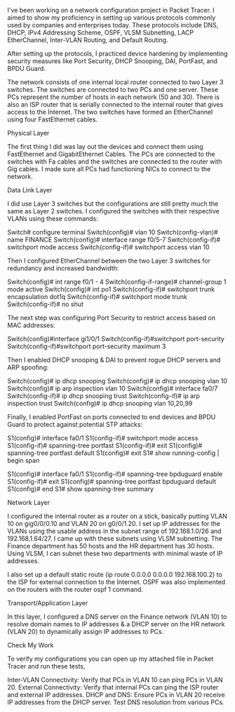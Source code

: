I've been working on a network configuration project in Packet Tracer. I aimed to show my proficiency in setting up various protocols commonly used by companies and enterprises today. These protocols include DNS, DHCP, IPv4 Addressing Scheme, OSPF, VLSM Subnetting, LACP EtherChannel, Inter-VLAN Routing, and Default Routing.

After setting up the protocols, I practiced device hardening by implementing security measures like Port Security, DHCP Snooping, DAI, PortFast, and BPDU Guard. 

The network consists of one internal local router connected to two Layer 3 switches. The switches are connected to two PCs and one server. These PCs represent the number of hosts in each network (50 and 30). There is also an ISP router that is serially connected to the internal router that gives access to the Internet. The two switches have formed an EtherChannel using four FastEthernet cables. 


Physical Layer

The first thing I did was lay out the devices and connect them using FastEthernet and GigabitEthernet Cables. The PCs are connected to the switches with Fa cables and the switches are connected to the router with Gig cables. I made sure all PCs had functioning NICs to connect to the network. 


Data Link Layer

I did use Layer 3 switches but the configurations are still pretty much the same as Layer 2 switches. I configured the switches with their respective VLANs using these commands:

Switch# configure terminal
Switch(config)# vlan 10
Switch(config-vlan)# name FINANCE
Switch(config)# interface range f0/5-7
Switch(config-if)# switchport mode access
Switch(config-if)# switchport access vlan 10

Then I configured EtherChannel between the two Layer 3 switches for redundancy and increased bandwidth:

Switch(config)# int range f0/1 - 4
Switch(config-if-range)# channel-group 1 mode active
Switch(config)# int po1
Switch(config-if)# switchport trunk encapsulation dot1q
Switch(config-if)# switchport mode trunk
Switch(config-if)# no shut

The next step was configuring Port Security to restrict access based on MAC addresses:

Switch(config)#interface gi1/0/1
Switch(config-if)#switchport port-security
Switch(config-if)#switchport port-security maximum 3

Then I enabled DHCP snooping & DAI to prevent rogue DHCP servers and ARP spoofing:

Switch(config)# ip dhcp snooping
Switch(config)# ip dhcp snooping vlan 10
Switch(config)# ip arp inspection vlan 10
Switch(config)# interface fa0/7
Switch(config-if)# ip dhcp snooping trust
Switch(config-if)# ip arp inspection trust
Switch(config)# ip dhcp snooping vlan 10,20,99

Finally, I enabled PortFast on ports connected to end devices and BPDU Guard to protect against potential STP attacks:

S1(config)# interface fa0/1
S1(config-if)# switchport mode access
S1(config-if)# spanning-tree portfast
S1(config-if)# exit
S1(config)# spanning-tree portfast default
S1(config)# exit
S1# show running-config | begin span

S1(config)# interface fa0/1
S1(config-if)# spanning-tree bpduguard enable
S1(config-if)# exit
S1(config)# spanning-tree portfast bpduguard default
S1(config)# end
S1# show spanning-tree summary


Network Layer

I configured the internal router as a router on a stick, basically putting VLAN 10 on gig0/0/0.10 and VLAN 20 on g0/0/1.20. I set up IP addresses for the VLANs using the usable address in the subnet range of 192.168.1.0/26 and 192.168.1.64/27. I came up with these subnets using VLSM subnetting. The Finance department has 50 hosts and the HR department has 30 hosts. Using VLSM, I can subnet these two departments with minimal waste of IP addresses. 

I also set up a default static route (ip route 0.0.0.0 0.0.0.0 192.168.100.2) to the ISP for external connection to the Internet. OSPF was also implemented on the routers with the router ospf 1 command.


Transport/Application Layer

In this layer, I configured a DNS server on the Finance network (VLAN 10) to resolve domain names to IP addresses & a DHCP server on the HR network (VLAN 20) to dynamically assign IP addresses to PCs.


Check My Work



To verify my configurations you can open up my attached file in Packet Tracer and run these tests,

 Inter-VLAN Connectivity:
Verify that PCs in VLAN 10 can ping PCs in VLAN 20.
External Connectivity:
Verify that internal PCs can ping the ISP router and external IP addresses.
DHCP and DNS:
Ensure PCs in VLAN 20 receive IP addresses from the DHCP server.
Test DNS resolution from various PCs.
